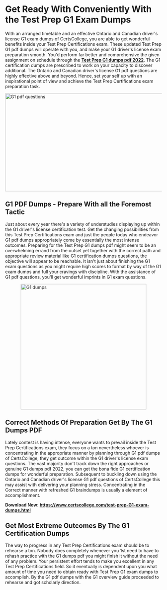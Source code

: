 <h1><strong>Get Ready With Conveniently With the Test Prep G1 Exam Dumps&nbsp;</strong></h1>
<p><span style="font-weight: 400;">With an arranged timetable and an effective Ontario and Canadian driver's license G1 exam dumps of CertsCollege, you are able to get wonderful benefits inside your Test Prep Certifications exam. These updated Test Prep G1 pdf dumps will operate with you, and make your G1 driver's license exam preparation smooth. You'd perform far better and comprehensive the given assignment on schedule through the <strong><a href="https://www.certscollege.com/test-prep-G1-exam-dumps.html">Test Prep G1 dumps pdf 2022</a></strong>. The G1 certification dumps are prescribed to work on your capacity to discover additional. The Ontario and Canadian driver's license G1 pdf questions are highly effective above and beyond. Hence, set your self up with an inspirational point of view and achieve the Test Prep Certifications exam preparation task.&nbsp;</span></p>
<p><span style="font-weight: 400;"><img style="display: block; margin-left: auto; margin-right: auto;" src="https://i.ibb.co/CPDK3ps/Yellow-and-Blue-Initiative-Blog-Banner.png" alt="G1 pdf questions" width="559" height="315" /></span></p>
<h2><strong>G1 PDF Dumps - Prepare With all the Foremost Tactic</strong></h2>
<p><span style="font-weight: 400;">Just about every year there's a variety of understudies displaying up within the G1 driver's license certification test. Get the changing possibilities from this Test Prep Certifications exam and just the people today who endeavor G1 pdf dumps appropriately come by essentially the most intense outcomes. Preparing for the Test Prep G1 dumps pdf might seem to be an overwhelming errand from the outset yet together with the correct path and appropriate review material like G1 certification dumps questions, the objective will appear to be reachable. It isn't just about finishing the G1 exam questions as you might require high scores to format by way of the G1 exam dumps and full your cravings with discipline. With the assistance of G1 pdf questions, you'll get wonderful imprints in G1 exam questions.</span></p>
<p><span style="font-weight: 400;"><a href="https://tinyurl.com/3zkpt8cr"><img style="display: block; margin-left: auto; margin-right: auto;" src="https://i.ibb.co/9tMrhdY/Teacher-Appreciation-Invitation.png" alt="G1 dumps " width="404" height="404" /></a></span></p>
<h2><strong>Correct Methods Of Preparation Get By The G1 Dumps PDF</strong></h2>
<p><span style="font-weight: 400;">Lately contest is having intense, everyone wants to prevail inside the Test Prep Certifications exam, they focus on a ton nevertheless whoever is concentrating in the appropriate manner by planning through G1 pdf dumps of CertsCollege, they get outcome within the G1 driver's license exam questions. The vast majority don't track down the right approaches or genuine G1 dumps pdf 2022, you can get the bona fide G1 certification dumps for wonderful preparation. Subsequent to buckling down using the Ontario and Canadian driver's license G1 pdf questions of CertsCollege this may assist with delivering your planning stress. Concentrating in the Correct manner with refreshed G1 braindumps is usually a element of accomplishment.</span></p>
<p><span style="font-weight: 400;"><strong>Download Now: <a href="https://www.certscollege.com/test-prep-G1-exam-dumps.html">https://www.certscollege.com/test-prep-G1-exam-dumps.html</a></strong></span></p>
<h2><strong>Get Most Extreme Outcomes By The G1 Certification Dumps</strong></h2>
<p><span style="font-weight: 400;">The way to progress in any Test Prep Certifications exam should be to rehearse a ton. Nobody does completely whenever you 1st need to have to rehash practice with the G1 dumps pdf you might finish it without the need of any problem. Your persistent effort tends to make you excellent in any Test Prep Certifications field. So it eventually is dependent upon you what amount of time you need to obtain ready with Test Prep G1 exam dumps to accomplish. By the G1 pdf dumps with the G1 overview guide proceeded to rehearse and got scholarly direction.</span></p>
